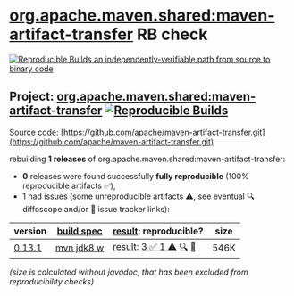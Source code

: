 [org.apache.maven.shared:maven-artifact-transfer](https://central.sonatype.com/artifact/org.apache.maven.shared/maven-artifact-transfer/versions) RB check
=======

[![Reproducible Builds](https://reproducible-builds.org/images/logos/rb.svg) an independently-verifiable path from source to binary code](https://reproducible-builds.org/)

## Project: [org.apache.maven.shared:maven-artifact-transfer](https://central.sonatype.com/artifact/org.apache.maven.shared/maven-artifact-transfer/versions) [![Reproducible Builds](https://img.shields.io/endpoint?url=https://raw.githubusercontent.com/jvm-repo-rebuild/reproducible-central/master/content/org/apache/maven/shared/maven-artifact-transfer/badge.json)](https://github.com/jvm-repo-rebuild/reproducible-central/blob/master/content/org/apache/maven/shared/maven-artifact-transfer/README.md)

Source code: [https://github.com/apache/maven-artifact-transfer.git](https://github.com/apache/maven-artifact-transfer.git)

rebuilding **1 releases** of org.apache.maven.shared:maven-artifact-transfer:
- **0** releases were found successfully **fully reproducible** (100% reproducible artifacts :white_check_mark:),
- 1 had issues (some unreproducible artifacts :warning:, see eventual :mag: diffoscope and/or :memo: issue tracker links):

| version | [build spec](/BUILDSPEC.md) | [result](https://reproducible-builds.org/docs/jvm/): reproducible? | size |
| -- | --------- | ------ | -- |
| [0.13.1](https://central.sonatype.com/artifact/org.apache.maven.shared/maven-artifact-transfer/0.13.1/pom) | [mvn jdk8 w](maven-artifact-transfer-0.13.1.buildspec) | [result](maven-artifact-transfer-0.13.1.buildinfo): [3 :white_check_mark:  1 :warning:](maven-artifact-transfer-0.13.1.buildcompare) [:mag:](maven-artifact-transfer-0.13.1.diffoscope) [:memo:](https://github.com/apache/maven-artifact-transfer/commit/c2106c0500cc7c70c27581f117bf86e6185073c6) | 546K |

<i>(size is calculated without javadoc, that has been excluded from reproducibility checks)</i>
